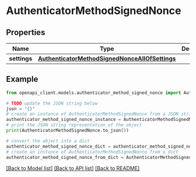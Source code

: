 # AuthenticatorMethodSignedNonce


## Properties

Name | Type | Description | Notes
------------ | ------------- | ------------- | -------------
**settings** | [**AuthenticatorMethodSignedNonceAllOfSettings**](AuthenticatorMethodSignedNonceAllOfSettings.md) |  | [optional] 

## Example

```python
from openapi_client.models.authenticator_method_signed_nonce import AuthenticatorMethodSignedNonce

# TODO update the JSON string below
json = "{}"
# create an instance of AuthenticatorMethodSignedNonce from a JSON string
authenticator_method_signed_nonce_instance = AuthenticatorMethodSignedNonce.from_json(json)
# print the JSON string representation of the object
print(AuthenticatorMethodSignedNonce.to_json())

# convert the object into a dict
authenticator_method_signed_nonce_dict = authenticator_method_signed_nonce_instance.to_dict()
# create an instance of AuthenticatorMethodSignedNonce from a dict
authenticator_method_signed_nonce_from_dict = AuthenticatorMethodSignedNonce.from_dict(authenticator_method_signed_nonce_dict)
```
[[Back to Model list]](../README.md#documentation-for-models) [[Back to API list]](../README.md#documentation-for-api-endpoints) [[Back to README]](../README.md)


